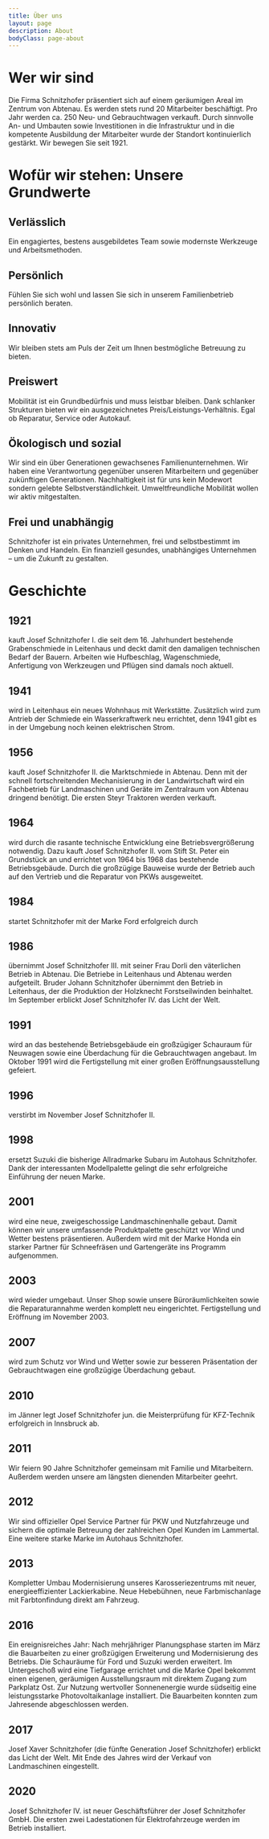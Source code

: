 ```yaml
---
title: Über uns
layout: page
description: About
bodyClass: page-about
---
```


# Wer wir sind

Die Firma Schnitzhofer präsentiert sich auf einem geräumigen Areal im Zentrum von Abtenau. Es werden stets rund 20 Mitarbeiter beschäftigt. Pro Jahr werden ca. 250 Neu- und Gebrauchtwagen verkauft. Durch sinnvolle An- und Umbauten sowie Investitionen in die Infrastruktur und in die kompetente Ausbildung der Mitarbeiter wurde der Standort kontinuierlich gestärkt. Wir bewegen Sie seit 1921.



# Wofür wir stehen: Unsere Grundwerte

## Verlässlich

Ein engagiertes, bestens ausgebildetes Team sowie modernste Werkzeuge und  Arbeitsmethoden.

## Persönlich

Fühlen Sie sich wohl und lassen Sie sich in unserem Familienbetrieb persönlich beraten.

## Innovativ

Wir bleiben stets am Puls der Zeit um Ihnen bestmögliche Betreuung zu bieten.

## Preiswert

Mobilität ist ein Grundbedürfnis und muss leistbar bleiben. Dank schlanker Strukturen bieten wir ein ausgezeichnetes Preis/Leistungs-Verhältnis. Egal ob Reparatur, Service oder Autokauf.

## Ökologisch und sozial

Wir sind ein über Generationen gewachsenes Familienunternehmen. Wir haben eine Verantwortung gegenüber unseren Mitarbeitern und gegenüber zukünftigen Generationen. Nachhaltigkeit ist für uns kein Modewort sondern gelebte Selbstverständlichkeit. Umweltfreundliche Mobilität wollen wir aktiv mitgestalten.

## Frei und unabhängig

Schnitzhofer ist ein privates Unternehmen, frei und selbstbestimmt im Denken und Handeln. Ein finanziell gesundes, unabhängiges Unternehmen – um die Zukunft zu gestalten.


# Geschichte

## 1921

kauft Josef Schnitzhofer I. die seit dem 16. Jahrhundert bestehende Grabenschmiede in Leitenhaus und deckt damit den damaligen technischen Bedarf der Bauern. Arbeiten wie Hufbeschlag, Wagenschmiede, Anfertigung von Werkzeugen und Pflügen sind damals noch aktuell.

## 1941

wird in Leitenhaus ein neues Wohnhaus mit Werkstätte. Zusätzlich wird zum Antrieb der Schmiede ein Wasserkraftwerk neu errichtet, denn 1941 gibt es in der Umgebung noch keinen elektrischen Strom.

## 1956

kauft Josef Schnitzhofer II. die Marktschmiede in Abtenau. Denn mit der schnell fortschreitenden Mechanisierung in der Landwirtschaft wird ein Fachbetrieb für Landmaschinen und Geräte im Zentralraum von Abtenau dringend benötigt. Die ersten Steyr Traktoren werden verkauft.

## 1964

wird durch die rasante technische Entwicklung eine Betriebsvergrößerung notwendig. Dazu kauft Josef Schnitzhofer II. vom Stift St. Peter ein Grundstück an und errichtet von 1964 bis 1968 das bestehende Betriebsgebäude. Durch die großzügige Bauweise wurde der Betrieb auch auf den Vertrieb und die Reparatur von PKWs ausgeweitet.

## 1984

startet Schnitzhofer mit der Marke Ford erfolgreich durch

## 1986

übernimmt Josef Schnitzhofer III. mit seiner Frau Dorli den väterlichen Betrieb in Abtenau. Die Betriebe in Leitenhaus und Abtenau werden aufgeteilt. Bruder Johann Schnitzhofer übernimmt den Betrieb in Leitenhaus, der die Produktion der Holzknecht Forstseilwinden beinhaltet. Im September erblickt Josef Schnitzhofer IV. das Licht der Welt.

## 1991

wird an das bestehende Betriebsgebäude ein großzügiger Schauraum für Neuwagen sowie eine Überdachung für die Gebrauchtwagen angebaut. Im Oktober 1991 wird die Fertigstellung mit einer großen Eröffnungsausstellung gefeiert.

## 1996

verstirbt im November Josef Schnitzhofer II.

## 1998

ersetzt Suzuki die bisherige Allradmarke Subaru im Autohaus Schnitzhofer. Dank der interessanten Modellpalette gelingt die sehr erfolgreiche Einführung der neuen Marke.

## 2001

wird eine neue, zweigeschossige Landmaschinenhalle gebaut. Damit können wir unsere umfassende Produktpalette geschützt vor Wind und Wetter bestens präsentieren. Außerdem wird mit der Marke Honda ein starker Partner für Schneefräsen und Gartengeräte ins Programm aufgenommen.

## 2003

wird wieder umgebaut. Unser Shop sowie unsere Büroräumlichkeiten sowie die Reparaturannahme werden komplett neu eingerichtet. Fertigstellung und Eröffnung im November 2003.

## 2007

wird zum Schutz vor Wind und Wetter sowie zur besseren Präsentation der Gebrauchtwagen eine großzügige Überdachung gebaut.

## 2010

im Jänner legt Josef Schnitzhofer jun. die Meisterprüfung für KFZ-Technik erfolgreich in Innsbruck ab.

## 2011

Wir feiern 90 Jahre Schnitzhofer gemeinsam mit Familie und Mitarbeitern. Außerdem werden unsere am längsten dienenden Mitarbeiter geehrt.

## 2012

Wir sind offizieller Opel Service Partner für PKW und Nutzfahrzeuge und sichern die optimale Betreuung der zahlreichen Opel Kunden im Lammertal. Eine weitere starke Marke im Autohaus Schnitzhofer.

## 2013

Kompletter Umbau Modernisierung unseres Karosseriezentrums mit neuer, energieeffizienter Lackierkabine. Neue Hebebühnen, neue Farbmischanlage mit Farbtonfindung direkt am Fahrzeug.

## 2016

Ein ereignisreiches Jahr: Nach mehrjähriger Planungsphase starten im März die Bauarbeiten zu einer großzügigen Erweiterung und Modernisierung des Betriebs. Die Schauräume für Ford und Suzuki werden erweitert. Im Untergeschoß wird eine Tiefgarage errichtet und die Marke Opel bekommt einen eigenen, geräumigen Ausstellungsraum mit direktem Zugang zum Parkplatz Ost. Zur Nutzung wertvoller Sonnenenergie wurde südseitig eine leistungsstarke Photovoltaikanlage installiert. Die Bauarbeiten konnten zum Jahresende abgeschlossen werden.

## 2017

Josef Xaver Schnitzhofer (die fünfte Generation Josef Schnitzhofer) erblickt das Licht der Welt. Mit Ende des Jahres wird der Verkauf von Landmaschinen eingestellt.

## 2020

Josef Schnitzhofer IV. ist neuer Geschäftsführer der Josef Schnitzhofer GmbH. Die ersten zwei Ladestationen für Elektrofahrzeuge werden im Betrieb installiert.